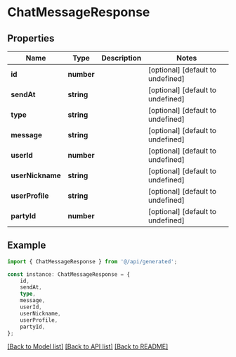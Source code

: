 # ChatMessageResponse


## Properties

Name | Type | Description | Notes
------------ | ------------- | ------------- | -------------
**id** | **number** |  | [optional] [default to undefined]
**sendAt** | **string** |  | [optional] [default to undefined]
**type** | **string** |  | [optional] [default to undefined]
**message** | **string** |  | [optional] [default to undefined]
**userId** | **number** |  | [optional] [default to undefined]
**userNickname** | **string** |  | [optional] [default to undefined]
**userProfile** | **string** |  | [optional] [default to undefined]
**partyId** | **number** |  | [optional] [default to undefined]

## Example

```typescript
import { ChatMessageResponse } from '@/api/generated';

const instance: ChatMessageResponse = {
    id,
    sendAt,
    type,
    message,
    userId,
    userNickname,
    userProfile,
    partyId,
};
```

[[Back to Model list]](../README.md#documentation-for-models) [[Back to API list]](../README.md#documentation-for-api-endpoints) [[Back to README]](../README.md)
